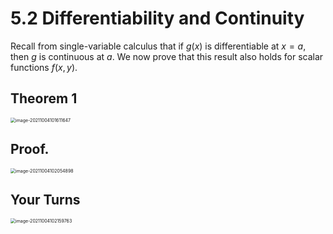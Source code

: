 # 5.2 Differentiability and Continuity

Recall from single-variable calculus that if $g(x)$ is differentiable at $x=a$, then $g$ is continuous at $a$. We now prove that this result also holds for scalar functions $f(x,y)$.

## Theorem 1

<img src="D:\dev\AllNote\.mdnote\assets\image-20211004101611647.png" alt="image-20211004101611647" style="zoom:50%;" />

## Proof.

<img src="D:\dev\AllNote\.mdnote\assets\image-20211004102054898.png" alt="image-20211004102054898" style="zoom:50%;" />

## Your Turns

<img src="D:\dev\AllNote\.mdnote\assets\image-20211004102159763.png" alt="image-20211004102159763" style="zoom:50%;" />